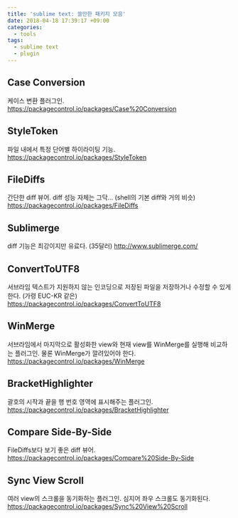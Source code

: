 ```yaml
---
title: 'sublime text: 쓸만한 패키지 모음'
date: 2018-04-18 17:39:17 +09:00
categories:
  - tools
tags:
  - sublime text
  - plugin
---
```



## Case Conversion
케이스 변환 플러그인.
https://packagecontrol.io/packages/Case%20Conversion

## StyleToken
파일 내에서 특정 단어별 하이라이팅 기능.
https://packagecontrol.io/packages/StyleToken

## File​Diffs
간단한 diff 뷰어. diff 성능 자체는 그닥... (shell의 기본 diff와 거의 비슷)
https://packagecontrol.io/packages/FileDiffs

## Sublimerge
diff 기능은 최강이지만 유료다. (35달러)
http://www.sublimerge.com/

## ConvertToUTF8
서브라임 텍스트가 지원하지 않는 인코딩으로 저장된 파일을 저장하거나 수정할 수 있게 한다. (가령 EUC-KR 같은)
https://packagecontrol.io/packages/ConvertToUTF8

## WinMerge
서브라임에서 마지막으로 활성화한 view와 현재 view를 WinMerge를 실행해 비교하는 플러그인. 물론 WinMerge가 깔려있어야 한다.
https://packagecontrol.io/packages/WinMerge

## Bracket​Highlighter
괄호의 시작과 끝을 행 번호 영역에 표시해주는 플러그인.
https://packagecontrol.io/packages/BracketHighlighter

## Compare Side-By-Side
FileDiffs보다 보기 좋은 diff 뷰어.
https://packagecontrol.io/packages/Compare%20Side-By-Side

## Sync View Scroll
여러 view의 스크롤을 동기화하는 플러그인. 심지어 좌우 스크롤도 동기화된다.
https://packagecontrol.io/packages/Sync%20View%20Scroll
